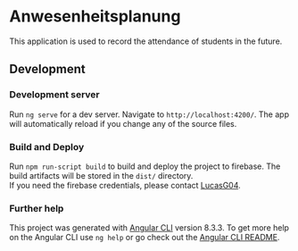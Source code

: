 # Anwesenheitsplanung

This application is used to record the attendance of students in the future.

## Development

### Development server

Run `ng serve` for a dev server. Navigate to `http://localhost:4200/`. The app will automatically reload if you change any of the source files.

### Build and Deploy

Run `npm run-script build` to build and deploy the project to firebase. The build artifacts will be stored in the `dist/` directory.  
If you need the firebase credentials, please contact [LucasG04](https://github.com/LucasG04).

### Further help

This project was generated with [Angular CLI](https://github.com/angular/angular-cli) version 8.3.3.
To get more help on the Angular CLI use `ng help` or go check out the [Angular CLI README](https://github.com/angular/angular-cli/blob/master/README.md).
